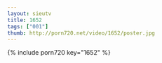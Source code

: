```yaml
--- 
layout: sieutv
title: 1652
tags: ["001"]
thumb: http://porn720.net/video/1652/poster.jpg
---
```

{% include porn720 key="1652" %} 
